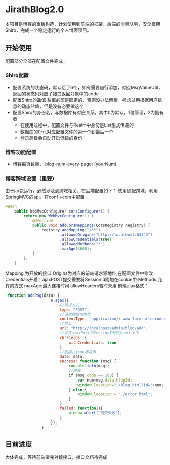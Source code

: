 # JirathBlog2.0
本项目是博客的重新构造，计划使用到前端的框架，后端的消息队列，安全框架Shiro，完成一个稳定运行的个人博客项目。

## 开始使用

配置部分全部在配置文件完成，
### Shiro配置
 - 配置系统的状态码，默认给了6个，如有需要自行添加，对应MsgValueUtil，返回的状态码对应了接口返回对象中的code
 - 配置Shiro的盐值 盐值必须是固定的，否则没办法解析，考虑过用根据用户信息的动态盐值，但是没有必要做这个
 - 配置Shiro的身份名，与数据库有对应关系，其中0为默认，1位管理，2为拥有者
    - 在使用过程中，配置文件与Realm中身份是List型式传递的
    - 数据库的0-n,对应配置文件的第一个到最后一个
    - 登录高级会自动开启低级的身份 
### 博客功能配置 
 - 博客每页数量， blog-num-every-page: (yourNum)
### 博客跨域设置（重要）
由于jar包运行，必然涉及到跨域相关，在后端配置如下：
使用通配跨域，利用SpringMVC的api，在conf->cors中配置，
````java
@Bean
    public WebMvcConfigurer corsConfigurer() {
        return new WebMvcConfigurer() {
            @Override
            public void addCorsMappings(CorsRegistry registry) {
                registry.addMapping("/**")
                        .allowedOrigins("http://localhost:63343")
                        .allowCredentials(true)
                        .allowedMethods("*")
                        .maxAge(3600);
            }
        };
    }
````
Mapping 为开放的接口
Origins为对应的前端请求源地址,在配置文件中修改
Credentials开启：ajaxPOST提交需要将SessionId附加在cookie中
Methods:允许的方式
maxAge:最大连接时间
allowHeaders暂时未用
前端ajax格式：
````javascript
 function addPsg(data) {
                    $.ajax({
                        //请求方式
                        type: "POST",
                        //请求的媒体类型
                        contentType: "application/x-www-form-urlencoded;charset=UTF-8",
                        //地址
                        url: "http://localhost/admin/blog/add",
                        //允许ajaxPost将SessionId传在cookie中
                        xhrFields: {
                            withCredentials: true
                        },
                        //数据，json字符串
                        data: data,
                        success: function (msg) {
                            console.info(msg);
                            //跳转
                            if (msg.code == 100) {
                                var num=msg.data.blogId;
                                window.location="./blog.html?id="+num;
                            } else {
                                window.location = "./error.html";
                            }
                        },
                        failed: function(){
                            window.alert("提交失败");
                        }
                    });
                }
````
 ## 目前进度
 大体完成，等待前端做完对接接口，接口文档待完成